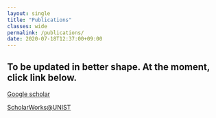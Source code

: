 ```yaml
---
layout: single
title: "Publications"
classes: wide
permalink: /publications/
date: 2020-07-18T12:37:00+09:00
---
```


## To be updated in better shape. At the moment, click link below.

[Google scholar](https://scholar.google.com/citations?user=RDQ5jv8AAAAJ&hl=ko)

[ScholarWorks@UNIST](https://scholarworks.unist.ac.kr/researcher-profile?ep=3655)
